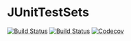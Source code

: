 # JUnitTestSets

[![Build Status](https://travis-ci.com/maccam912/JUnitTestSets.jl.svg?branch=master)](https://travis-ci.com/maccam912/JUnitTestSets.jl)
[![Build Status](https://ci.appveyor.com/api/projects/status/github/maccam912/JUnitTestSets.jl?svg=true)](https://ci.appveyor.com/project/maccam912/JUnitTestSets-jl)
[![Codecov](https://codecov.io/gh/maccam912/JUnitTestSets.jl/branch/master/graph/badge.svg)](https://codecov.io/gh/maccam912/JUnitTestSets.jl)
